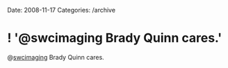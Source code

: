 Date: 2008-11-17
Categories: /archive

# ! '@swcimaging Brady Quinn cares.'

@<a href="http://twitter.com/swcimaging">swcimaging</a> Brady Quinn cares.
